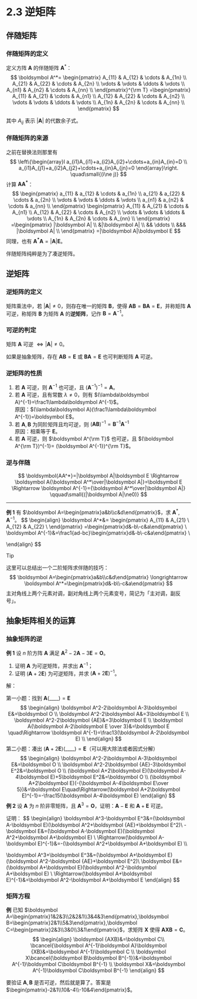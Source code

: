 # 2.3 逆矩阵

## 伴随矩阵

### 伴随矩阵的定义

定义方阵 $\boldsymbol A$ 的伴随矩阵 $\boldsymbol A^*$：
$$
\boldsymbol A^*=
\begin{pmatrix}
  A_{11} & A_{12} & \cdots & A_{1n} \\
  A_{21} & A_{22} & \cdots & A_{2n} \\
  \vdots & \vdots & \ddots & \vdots \\
  A_{n1} & A_{n2} & \cdots & A_{nn} \\
\end{pmatrix}^{\rm T}
=\begin{pmatrix}
  A_{11} & A_{21} & \cdots & A_{n1} \\
  A_{12} & A_{22} & \cdots & A_{n2} \\
  \vdots & \vdots & \ddots & \vdots \\
  A_{1n} & A_{2n} & \cdots & A_{nn} \\
\end{pmatrix}
$$

其中 $A_{ij}$ 表示 $|\boldsymbol A|$ 的代数余子式。

### 伴随矩阵的来源

之前在替换法则那里有
$$
\left\{\begin{array}l
a_{i1}A_{i1}+a_{i2}A_{i2}+\cdots+a_{in}A_{in}=D \\
a_{i1}A_{j1}+a_{i2}A_{j2}+\cdots+a_{in}A_{jn}=0
\end{array}\right.
\quad\small{(i\ne j)}
$$
计算 $\boldsymbol{AA^*}$：
$$
\begin{pmatrix}
  a_{11} & a_{12} & \cdots & a_{1n} \\
  a_{21} & a_{22} & \cdots & a_{2n} \\
  \vdots & \vdots & \ddots & \vdots \\
  a_{n1} & a_{n2} & \cdots & a_{nn} \\
\end{pmatrix}
\begin{pmatrix}
  A_{11} & A_{21} & \cdots & A_{n1} \\
  A_{12} & A_{22} & \cdots & A_{n2} \\
  \vdots & \vdots & \ddots & \vdots \\
  A_{1n} & A_{2n} & \cdots & A_{nn} \\
\end{pmatrix}
=\begin{pmatrix}
  |\boldsymbol A| \\
  &|\boldsymbol A| \\
  && \ddots \\
  &&& |\boldsymbol A| \\
\end{pmatrix}
=|\boldsymbol A|\boldsymbol E
$$
同理，也有 $\boldsymbol{A^*A}=|\boldsymbol A|\boldsymbol E$。

伴随矩阵纯粹是为了凑逆矩阵。

## 逆矩阵

### 逆矩阵的定义

矩阵乘法中，若 $|\boldsymbol A|\ne0$，则存在唯一的矩阵 $\boldsymbol B$，使得 $\boldsymbol{AB}=\boldsymbol{BA}=\boldsymbol E$，并称矩阵 $\boldsymbol A$ 可逆，称矩阵 $\boldsymbol B$ 为矩阵 $\boldsymbol A$ 的**逆矩阵**，记作 $\boldsymbol B=\boldsymbol A^{-1}$。

### 可逆的判定

矩阵 $\boldsymbol A$ 可逆 $\Longleftrightarrow |\boldsymbol A|\ne0$。

如果是抽象矩阵，存在 $\boldsymbol{AB}=\boldsymbol E$ 或 $\boldsymbol{BA}=\boldsymbol E$ 也可判断矩阵 $\boldsymbol A$ 可逆。

### 逆矩阵的性质

1. 若 $\boldsymbol A$ 可逆，则 $\boldsymbol A^{-1}$ 也可逆，且 $(\boldsymbol A^{-1})^{-1}= \boldsymbol A$。
2. 若 $\boldsymbol A$ 可逆，且有常数 $\lambda\ne0$，则有 $(\lambda\boldsymbol A)^{-1}=\frac1\lambda\boldsymbol A^{-1}$。<br/>原因：$(\lambda\boldsymbol A)(\frac1\lambda\boldsymbol A^{-1})=\boldsymbol E$。
3. 若 $\boldsymbol A,\boldsymbol B$ 为同阶矩阵且均可逆，则 $(\boldsymbol{AB})^{-1}=\boldsymbol B^{-1}\boldsymbol A^{-1}$<br/>原因：相乘等于 $\boldsymbol E$。
4. 若 $\boldsymbol A$ 可逆，则 $\boldsymbol A^{\rm T}$ 也可逆，且 $(\boldsymbol A^{\rm T})^{-1}= (\boldsymbol A^{-1})^{\rm T}$。

### 逆与伴随

$$
\boldsymbol{AA^*}=|\boldsymbol A|\boldsymbol E
\Rightarrow
\boldsymbol A{\boldsymbol A^*\over|\boldsymbol A|}=\boldsymbol E
\Rightarrow
\boldsymbol A^{-1}={\boldsymbol A^*\over|\boldsymbol A|}
\qquad\small{(|\boldsymbol A|\ne0)}
$$

---

**例 1** 有 $\boldsymbol A=\begin{pmatrix}a&b\\c&d\end{pmatrix}$，求 $\boldsymbol A^*,\boldsymbol A^{-1}$。
$$
\begin{align}
\boldsymbol A^*&=
\begin{pmatrix}
A_{11} & A_{21} \\
A_{12} & A_{22} \\
\end{pmatrix}
=\begin{pmatrix}d&-b\\-c&a\end{pmatrix} \\
\boldsymbol A^{-1}&=\frac1{ad-bc}\begin{pmatrix}d&-b\\-c&a\end{pmatrix} \\

\end{align}
$$

> [!tip]
>
> 这里可以总结出一个二阶矩阵求伴随的技巧：
> $$
> \boldsymbol A=\begin{pmatrix}a&b\\c&d\end{pmatrix}
> \longrightarrow
> \boldsymbol A^*=\begin{pmatrix}d&-b\\-c&a\end{pmatrix}
> $$
> 主对角线上两个元素对调，副对角线上两个元素变号，简记为「主对调，副反号」。

## 抽象矩阵相关的运算

### 抽象矩阵的逆 

**例 1** 设 $n$ 阶方阵 $\boldsymbol A$ 满足 $\boldsymbol A^2-2\boldsymbol A-3\boldsymbol E=\boldsymbol O$。

1. 证明 $\boldsymbol A$ 为可逆矩阵，并求出 $\boldsymbol A^{-1}$；
2. 证明 $(\boldsymbol A+2\boldsymbol E)$ 为可逆矩阵，并求 $(\boldsymbol A+2\boldsymbol E)^{-1}$。

解：

第一小题：找到 $\boldsymbol A(\_\_\_\_)=\boldsymbol E$
$$
\begin{align}
\boldsymbol A^2-2\boldsymbol A-3\boldsymbol E&=\boldsymbol O \\
\boldsymbol A^2-2\boldsymbol A&=3\boldsymbol E \\
\boldsymbol A^2-2\boldsymbol {AE}&=3\boldsymbol E \\
\boldsymbol A{\boldsymbol A-2\boldsymbol E \over 3}&=\boldsymbol E 
\quad\Rightarrow \boldsymbol A^{-1}=\frac13(\boldsymbol A-2\boldsymbol E) \\
\end{align}
$$
第二小题：凑出 $(\boldsymbol A+2\boldsymbol E)(\_\_\_\_)=\boldsymbol E$（可以用大除法或者因式分解）
$$
\begin{align}
\boldsymbol A^2-2\boldsymbol A-3\boldsymbol E&=\boldsymbol O \\
\boldsymbol A^2-2\boldsymbol {AE}-3\boldsymbol E^2&=\boldsymbol O \\
(\boldsymbol A+2\boldsymbol E)(\boldsymbol A-4\boldsymbol E)+5\boldsymbol E^2&=\boldsymbol O \\
(\boldsymbol A+2\boldsymbol E)(-{\boldsymbol A-4\boldsymbol E\over 5})&=\boldsymbol E\quad\Rightarrow(\boldsymbol A+2\boldsymbol E)^{-1}=-\frac15(\boldsymbol A-4\boldsymbol E)
\end{align}
$$
**例 2** 设 $\boldsymbol A$ 为 $n$ 阶非零矩阵，且 $\boldsymbol A^3=\boldsymbol O$，证明：$\boldsymbol A-\boldsymbol E$ 和 $\boldsymbol A+\boldsymbol E$ 可逆。

证明：
$$
\begin{align}
\boldsymbol A^3-\boldsymbol E^3&=(\boldsymbol A-\boldsymbol E)(\boldsymbol A^2+\boldsymbol {AE}+\boldsymbol E^2)\\
-\boldsymbol E&=(\boldsymbol A-\boldsymbol E)(\boldsymbol A^2+\boldsymbol A+\boldsymbol E) \\
\Rightarrow(\boldsymbol A-\boldsymbol E)^{-1}&=-(\boldsymbol A^2+\boldsymbol A+\boldsymbol E) \\\\

\boldsymbol A^3+\boldsymbol E^3&=(\boldsymbol A+\boldsymbol E)(\boldsymbol A^2-\boldsymbol {AE}+\boldsymbol E^2)\\
\boldsymbol E&=(\boldsymbol A+\boldsymbol E)(\boldsymbol A^2-\boldsymbol A+\boldsymbol E) \\
\Rightarrow(\boldsymbol A+\boldsymbol E)^{-1}&=\boldsymbol A^2-\boldsymbol A+\boldsymbol E
\end{align}
$$

 ### 矩阵方程

**例** 已知 $\boldsymbol A=\begin{pmatrix}1&2&3\\2&2&1\\3&4&3\end{pmatrix},\boldsymbol B=\begin{pmatrix}2&1\\5&3\end{pmatrix},\boldsymbol C=\begin{pmatrix}2&3\\3&0\\3&1\end{pmatrix}$，求矩阵 $\boldsymbol X$ 使得 $\boldsymbol {AXB}=\boldsymbol C$。
$$
\begin{align}
\boldsymbol {AXB}&=\boldsymbol C\\
\bcancel{\boldsymbol A^{-1}\boldsymbol A}\boldsymbol {XB}&=\boldsymbol A^{-1}\boldsymbol C \\
\boldsymbol X\bcancel{\boldsymbol B\boldsymbol B^{-1}}&=\boldsymbol A^{-1}\boldsymbol C\boldsymbol B^{-1} \\
\boldsymbol X&=\boldsymbol A^{-1}\boldsymbol C\boldsymbol B^{-1}
\end{align}
$$

要验证 $\boldsymbol A,\boldsymbol B$ 是否可逆，然后就是算了。答案是 $\begin{pmatrix}-2&1\\10&-4\\-10&4\end{pmatrix}$。

